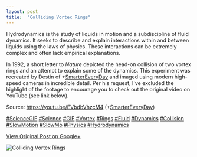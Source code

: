 ```yaml
---
layout: post
title:  "Colliding Vortex Rings"
---
```


Hydrodynamics is the study of liquids in motion and a subdiscipline of fluid
dynamics. It seeks to describe and explain interactions within and between
liquids using the laws of physics. These interactions can be extremely complex
and often lack empirical explanations.  
  
In 1992, a short letter to _Nature_ depicted the head-on collision of two
vortex rings and an attempt to explain some of the dynamics. This experiment
was recreated by Destin of
+[SmarterEveryDay](https://plus.google.com/108289803974286068198) and imaged
using modern high-speed cameras in incredible detail. Per his request, I've
excluded the highlight of the footage to encourage you to check out the
original video on YouTube (see link below).  
  
Source: <https://youtu.be/EVbdbVhzcM4>
(+[SmarterEveryDay](https://plus.google.com/108289803974286068198))  
  
[#ScienceGIF](https://plus.google.com/s/%23ScienceGIF/posts)
[#Science](https://plus.google.com/s/%23Science/posts)
[#GIF](https://plus.google.com/s/%23GIF/posts)
[#Vortex](https://plus.google.com/s/%23Vortex/posts)
[#Rings](https://plus.google.com/s/%23Rings/posts)
[#Fluid](https://plus.google.com/s/%23Fluid/posts)
[#Dynamics](https://plus.google.com/s/%23Dynamics/posts)
[#Collision](https://plus.google.com/s/%23Collision/posts)
[#SlowMotion](https://plus.google.com/s/%23SlowMotion/posts)
[#SlowMo](https://plus.google.com/s/%23SlowMo/posts)
[#Physics](https://plus.google.com/s/%23Physics/posts)
[#Hydrodynamics](https://plus.google.com/s/%23Hydrodynamics/posts)

[View Original Post on Google+](https://plus.google.com/+ColinSullender/posts/5JvZUbugAZs)

![Colliding Vortex Rings](/assets/img/2018-06-23-Colliding-Vortex-Rings.gif)
